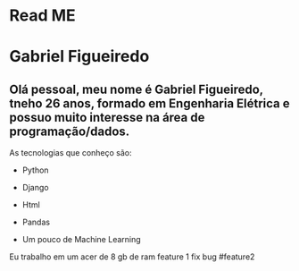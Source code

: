 

# Read ME

# Gabriel Figueiredo





## Olá pessoal, meu nome é Gabriel Figueiredo, tneho 26 anos, formado em Engenharia Elétrica e possuo muito interesse na área de programação/dados.

As tecnologias que conheço são:
 - Python
 - Django
 - Html
 - Pandas


 - Um pouco de Machine Learning 



Eu trabalho em um acer de 8 gb de ram 
feature 1
fix bug 
#feature2

